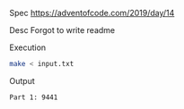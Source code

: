 Spec https://adventofcode.com/2019/day/14

Desc Forgot to write readme

Execution

```bash
make < input.txt
```

Output

```
Part 1: 9441
```

